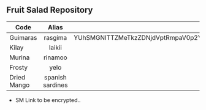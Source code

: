 ## Fruit Salad Repository

| Code          | Alias            | Social Media   |
| ------------- |:----------------:| --------------:|
| Guimaras      | rasgima		   | YUhSMGNITTZMeTkzZDNjdVptRmpaV0p2YjJzdVkyOXRMMmR5YjNWd2N5OHhOamMzT1RNNU56UTFPRFU1TkRRMkx6OXlaV1k5WW05dmEyMWhjbXR6cGF5YW1hbg== 				|
| Kilay      	| laikii 	       |    			|
| Murina 		| rinamoo      	   |     			|
| Frosty		| yelo			   |				|	
| Dried Mango	| spanish sardines |				|

* SM Link to be encrypted..				